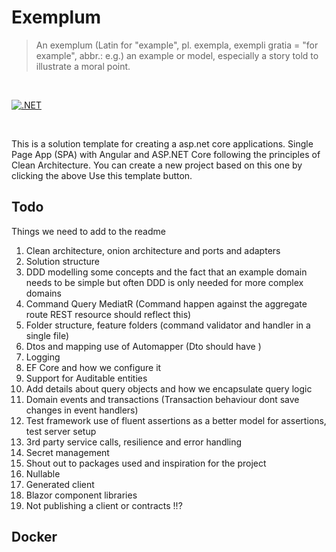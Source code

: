 # Exemplum

> An exemplum (Latin for "example", pl. exempla, exempli gratia = "for example", abbr.: e.g.) an example or model, especially a story told to illustrate a moral point.

<br/>

[![.NET](https://github.com/ForrestTech/Exemplum/actions/workflows/build.yml/badge.svg)](https://github.com/ForrestTech/Exemplum/actions/workflows/build.yml)

<br/>

This is a solution template for creating a asp.net core applications. Single Page App (SPA) with Angular and ASP.NET Core following the principles of Clean Architecture. You can create a new project based on this one by clicking the above Use this template button.

## Todo

Things we need to add to the readme

1. Clean architecture, onion architecture and ports and adapters
2. Solution structure
3. DDD modelling some concepts and the fact that an example domain needs to be simple but often DDD is only needed for more complex domains
4. Command Query MediatR (Command happen against the aggregate route REST resource should reflect this)
5. Folder structure, feature folders (command validator and handler in a single file) 
6. Dtos and mapping use of Automapper (Dto should have )
7. Logging
8. EF Core and how we configure it
9. Support for Auditable entities
10. Add details about query objects and how we encapsulate query logic
11. Domain events and transactions  (Transaction behaviour dont save changes in event handlers)
12. Test framework use of fluent assertions as a better model for assertions, test server setup
13. 3rd party service calls, resilience and error handling
14. Secret management
15. Shout out to packages used and inspiration for the project
16. Nullable
17. Generated client
18. Blazor component libraries
19. Not publishing a client or contracts !!?


## Docker 

